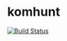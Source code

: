 # komhunt
[![Build Status](https://travis-ci.org/lrakoczy/komhunt.svg?branch=master)](https://travis-ci.org/lrakoczy/komhunt)
